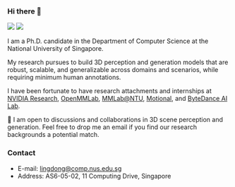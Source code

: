 ### Hi there 👋

[![](https://img.shields.io/badge/🌐%20%20%20Homepage-red??&style=flat-square)](https://ldkong.com/)
[![](https://img.shields.io/badge/Google%20Scholar-%234285F4.svg?&style=flat-square&logo=google-scholar&logoColor=white)](https://scholar.google.com/citations?user=-j1j7TkAAAAJ&hl=en)

I am a Ph.D. candidate in the Department of Computer Science at the National University of Singapore.

My research pursues to build 3D perception and generation models that are robust, scalable, and generalizable across domains and scenarios, while requiring minimum human annotations.

I have been fortunate to have research attachments and internships at [NVIDIA Research](https://www.nvidia.com/en-us/research/), [OpenMMLab](https://openmmlab.com/), [MMLab@NTU](https://www.mmlab-ntu.com/), [Motional](https://motional.com/), and [ByteDance AI Lab](https://www.bytedance.com/en/).

🦁 I am open to discussions and collaborations in 3D scene perception and generation. Feel free to drop me an email if you find our research backgrounds a potential match.


### Contact
- E-mail: lingdong@comp.nus.edu.sg
- Address: AS6-05-02, 11 Computing Drive, Singapore
